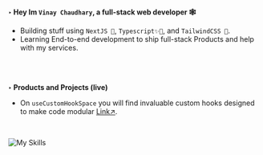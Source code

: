**‣ Hey Im `Vinay Chaudhary`, a full-stack web developer 🕸️**
- Building stuff using `NextJS 🌱`, `Typescript✨🔨`, and `TailwindCSS 🎨`.  
- Learning End-to-end development to ship full-stack Products and help with my services.
<br>
<br>

**‣ Products and Projects (live)**
- On `useCustomHookSpace` you will find invaluable custom hooks designed to make code modular [Link↗](https://usecustomhookspace.vercel.app/).

<br>

![My Skills](https://skillicons.dev/icons?i=nodejs,express,mongodb,next,react,js,ts,tailwind,appwrite,github,figma,cpp&perline=16)
